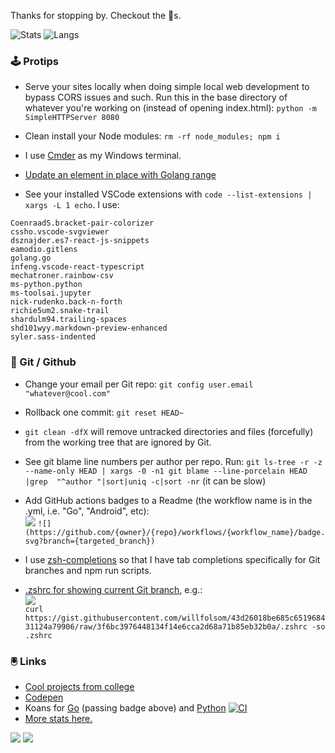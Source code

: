 Thanks for stopping by. Checkout the 📌s.

![Stats](https://github-readme-stats.vercel.app/api?username=willfolsom&count_private=true&show_icons=true&bg_color=30,1f2938,000&hide_title=true&disable_animations=true&&line_height=24&title_color=fff&icon_color=0f0&text_color=fff)
![Langs](https://github-readme-stats.vercel.app/api/top-langs/?username=willfolsom&layout=compact&bg_color=30,1f2938,000&hide_title=true&text_color=fff)

### 🕹️ Protips
+ Serve your sites locally when doing simple local web development to bypass CORS issues and such. Run this in the base directory of whatever you're working on (instead of opening index.html): ```python -m SimpleHTTPServer 8080```
  
+ Clean install your Node modules: ```rm -rf node_modules; npm i```

+ I use [Cmder](https://cmder.net/) as my Windows terminal.

+ [Update an element in place with Golang range](https://yourbasic.org/golang/gotcha-change-value-range/)

+ See your installed VSCode extensions with ```code --list-extensions | xargs -L 1 echo```. I use:
```
CoenraadS.bracket-pair-colorizer
cssho.vscode-svgviewer
dsznajder.es7-react-js-snippets
eamodio.gitlens
golang.go
infeng.vscode-react-typescript
mechatroner.rainbow-csv
ms-python.python
ms-toolsai.jupyter
nick-rudenko.back-n-forth
richie5um2.snake-trail
shardulm94.trailing-spaces
shd101wyy.markdown-preview-enhanced
syler.sass-indented
```

### 💾 Git / Github
+ Change your email per Git repo: ```git config user.email "whatever@cool.com"```

+ Rollback one commit: ```git reset HEAD~```

+ ```git clean -dfX``` will remove untracked directories and files (forcefully) from the working tree that are ignored by Git.

+ See git blame line numbers per author per repo. Run: ```git ls-tree -r -z --name-only HEAD | xargs -0 -n1 git blame --line-porcelain HEAD |grep  "^author "|sort|uniq -c|sort -nr``` (it can be slow)

+ Add GitHub actions badges to a Readme (the workflow name is in the .yml, i.e. "Go", "Android", etc):<br/>
![](https://github.com/willfolsom/go-koans/workflows/Go/badge.svg?branch=master) ```![](https://github.com/{owner}/{repo}/workflows/{workflow_name}/badge.svg?branch={targeted_branch})```

+ I use [zsh-completions](https://formulae.brew.sh/formula/zsh-completions) so that I have tab completions specifically for Git branches and npm run scripts.

+ [.zshrc for showing current Git branch](https://gist.github.com/willfolsom/43d26018be685c651968431124a79906), e.g.:<br/>![](https://user-images.githubusercontent.com/3690251/101680903-5cd0e500-3a2f-11eb-8bbc-82b6888b51c7.png)<br/>
```curl https://gist.githubusercontent.com/willfolsom/43d26018be685c651968431124a79906/raw/3f6bc3976448134f14e6cca2d68a71b85eb32b0a/.zshrc -so .zshrc```

### 🖲️ Links
+ [Cool projects from college](https://cargocollective.com/willfolsom)
+ [Codepen](https://codepen.io/willfolsom)
+ Koans for [Go](https://github.com/willfolsom/go-koans/) (passing badge above) and [Python](https://github.com/willfolsom/python_koans) [![CI](https://github.com/willfolsom/python_koans/actions/workflows/main.yml/badge.svg)](https://github.com/willfolsom/python_koans/actions/workflows/main.yml)
+ [More stats here.](https://profile-summary-for-github.com/user/willfolsom)

![](https://komarev.com/ghpvc/?username=willfolsom&color=ff69b4&label=views&style=flat) ![](https://hit.yhype.me/github/profile?user_id=3690251) 
